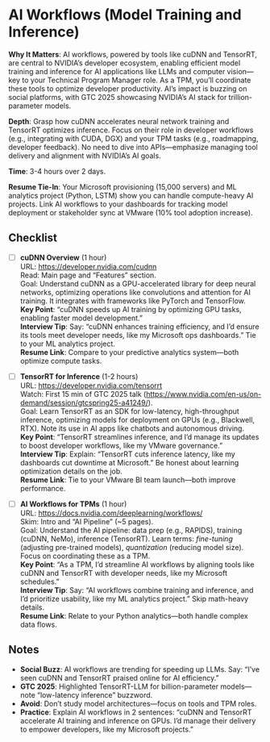 # AI Workflows (Model Training and Inference)

**Why It Matters**: AI workflows, powered by tools like cuDNN and TensorRT, are central to NVIDIA’s developer ecosystem, enabling efficient model training and inference for AI applications like LLMs and computer vision—key to your Technical Program Manager role. As a TPM, you’ll coordinate these tools to optimize developer productivity. AI’s impact is buzzing on social platforms, with GTC 2025 showcasing NVIDIA’s AI stack for trillion-parameter models.

**Depth**: Grasp how cuDNN accelerates neural network training and TensorRT optimizes inference. Focus on their role in developer workflows (e.g., integrating with CUDA, DGX) and your TPM tasks (e.g., roadmapping, developer feedback). No need to dive into APIs—emphasize managing tool delivery and alignment with NVIDIA’s AI goals.

**Time**: 3-4 hours over 2 days.

**Resume Tie-In**: Your Microsoft provisioning (15,000 servers) and ML analytics project (Python, LSTM) show you can handle compute-heavy AI projects. Link AI workflows to your dashboards for tracking model deployment or stakeholder sync at VMware (10% tool adoption increase).

## Checklist

- [ ] **cuDNN Overview** (1 hour)  
  URL: https://developer.nvidia.com/cudnn  
  Read: Main page and “Features” section.  
  Goal: Understand cuDNN as a GPU-accelerated library for deep neural networks, optimizing operations like convolutions and attention for AI training. It integrates with frameworks like PyTorch and TensorFlow.  
  **Key Point**: “cuDNN speeds up AI training by optimizing GPU tasks, enabling faster model development.”  
  **Interview Tip**: Say: “cuDNN enhances training efficiency, and I’d ensure its tools meet developer needs, like my Microsoft ops dashboards.” Tie to your ML analytics project.  
  **Resume Link**: Compare to your predictive analytics system—both optimize compute tasks.

- [ ] **TensorRT for Inference** (1-2 hours)  
  URL: https://developer.nvidia.com/tensorrt  
  Watch: First 15 min of GTC 2025 talk (https://www.nvidia.com/en-us/on-demand/session/gtcspring25-a41249/).  
  Goal: Learn TensorRT as an SDK for low-latency, high-throughput inference, optimizing models for deployment on GPUs (e.g., Blackwell, RTX). Note its use in AI apps like chatbots and autonomous driving.  
  **Key Point**: “TensorRT streamlines inference, and I’d manage its updates to boost developer workflows, like my VMware governance.”  
  **Interview Tip**: Explain: “TensorRT cuts inference latency, like my dashboards cut downtime at Microsoft.” Be honest about learning optimization details on the job.  
  **Resume Link**: Tie to your VMware BI team launch—both improve performance.

- [ ] **AI Workflows for TPMs** (1 hour)  
  URL: https://docs.nvidia.com/deeplearning/workflows/  
  Skim: Intro and “AI Pipeline” (~5 pages).  
  Goal: Understand the AI pipeline: data prep (e.g., RAPIDS), training (cuDNN, NeMo), inference (TensorRT). Learn terms: *fine-tuning* (adjusting pre-trained models), *quantization* (reducing model size). Focus on coordinating these as a TPM.  
  **Key Point**: “As a TPM, I’d streamline AI workflows by aligning tools like cuDNN and TensorRT with developer needs, like my Microsoft schedules.”  
  **Interview Tip**: Say: “AI workflows combine training and inference, and I’d prioritize usability, like my ML analytics project.” Skip math-heavy details.  
  **Resume Link**: Relate to your Python analytics—both handle complex data flows.

## Notes
- **Social Buzz**: AI workflows are trending for speeding up LLMs. Say: “I’ve seen cuDNN and TensorRT praised online for AI efficiency.”  
- **GTC 2025**: Highlighted TensorRT-LLM for billion-parameter models—note “low-latency inference” buzzword.  
- **Avoid**: Don’t study model architectures—focus on tools and TPM roles.  
- **Practice**: Explain AI workflows in 2 sentences: “cuDNN and TensorRT accelerate AI training and inference on GPUs. I’d manage their delivery to empower developers, like my Microsoft projects.”